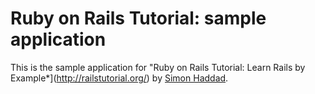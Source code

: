 # Ruby on Rails Tutorial: sample application

This is the sample application for
"Ruby on Rails Tutorial: Learn Rails by Example*](http://railstutorial.org/)
by [Simon Haddad](http://studentweb.bhtafe.edu.au/).
